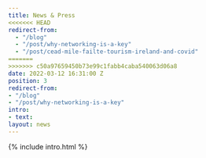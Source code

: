 ```yaml
---
title: News & Press
<<<<<<< HEAD
redirect-from:
  - "/blog"
  - "/post/why-networking-is-a-key"
  - "/post/cead-mile-failte-tourism-ireland-and-covid"
=======
>>>>>>> c50a97659450b73e99c1fabb4caba540063d06a8
date: 2022-03-12 16:31:00 Z
position: 3
redirect-from:
- "/blog"
- "/post/why-networking-is-a-key"
intro:
- text: 
layout: news
---
```


{% include intro.html %}
